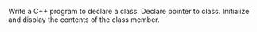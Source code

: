 Write a C++ program to declare a class. Declare pointer to class. Initialize and display  the contents of the class member.  
